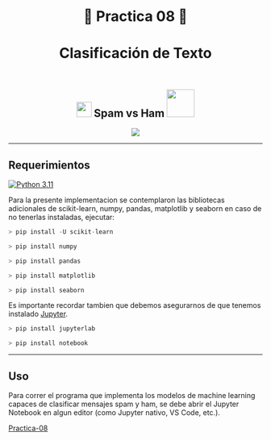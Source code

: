 <div align="center">

# 🤖 **Practica 08** 📜



# **Clasificación de Texto**

## <br>  <img src="https://www.pokencyclopedia.info/sprites/gen5/ani_black-white/ani_bw_519.gif" width="30">    **Spam vs Ham**  <img src="https://www.pokencyclopedia.info/sprites/gen5/ani_black-white/ani_bw_479.gif" width="55">  <br>


</div>



<div align="center">

[![](https://miro.medium.com/v2/resize:fit:960/1*4zpSqiwyBDynE7ZiFp0ufA.gif)](https://www.youtube.com/watch?v=_GMQLjzVGfw)

</div>

---

## **Requerimientos**

[![Python 3.11](https://img.shields.io/badge/python-3.11-blue.svg)](https://www.python.org/downloads/release/python-311/)

Para la presente implementacion se contemplaron las bibliotecas adicionales de scikit-learn, numpy, pandas, matplotlib y seaborn en caso de no tenerlas instaladas, ejecutar:


```C
> pip install -U scikit-learn
```

```C
> pip install numpy
```

```C
> pip install pandas
```


```C
> pip install matplotlib
```

```C
> pip install seaborn
```

Es importante recordar tambien que debemos asegurarnos de que tenemos instalado [Jupyter](https://jupyter.org/install).

```C
> pip install jupyterlab
```

```C
> pip install notebook
```


---

## **Uso**

Para correr el programa que implementa los modelos de machine learning capaces de clasificar mensajes spam y ham, se debe abrir el Jupyter Notebook en algun editor (como Jupyter nativo, VS Code, etc.).

[Practica-08](./practica_08.ipynb)


